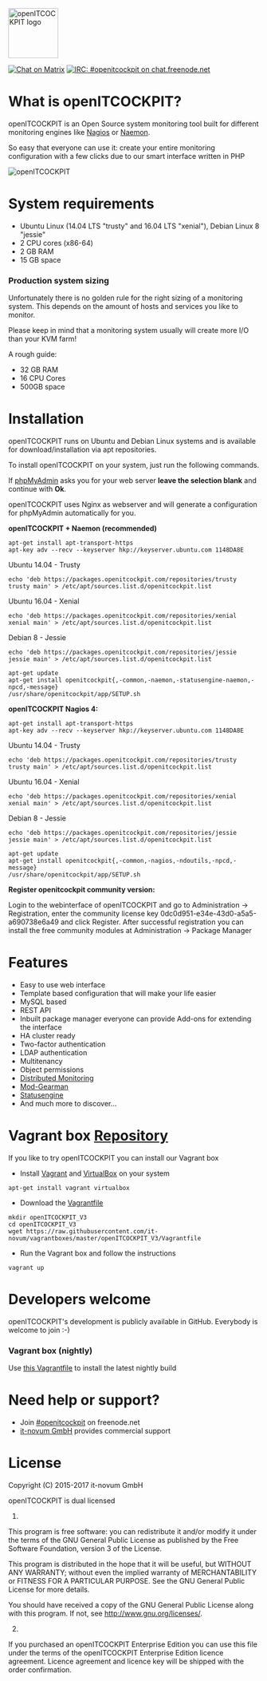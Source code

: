 <img src="https://mgmt.it-novum.com/oitc2.svg" alt="openITCOCKPIT logo" width="auto" height="100">

[![Chat on Matrix](https://img.shields.io/badge/style-matrix-blue.svg?style=flat&label=chat)](https://riot.im/app/#/room/#openitcockpit:matrix.org)
[![IRC: #openitcockpit on chat.freenode.net](https://img.shields.io/badge/%23openitcockpit-freenode-blue.svg)](https://kiwiirc.com/client/chat.freenode.net/#openitcockpit)

# What is openITCOCKPIT?
openITCOCKPIT is an Open Source system monitoring tool built for different monitoring engines like [Nagios](https://www.nagios.org/) or [Naemon](http://www.naemon.org/).

So easy that everyone can use it: create your entire monitoring configuration with a few clicks due to our smart interface written in PHP

![openITCOCKPIT](https://mgmt.it-novum.com/oitc.png "openITCOCKPIT")

# System requirements
* Ubuntu Linux (14.04 LTS "trusty" and 16.04 LTS "xenial"), Debian Linux 8 "jessie"
* 2 CPU cores (x86-64)
* 2 GB RAM
* 15 GB space

### Production system sizing
Unfortunately there is no golden rule for the right sizing of a monitoring system. This depends on the amount of hosts and services you like to monitor.

Please keep in mind that a monitoring system usually will create more I/O than your KVM farm!

A rough guide:
* 32 GB RAM
* 16 CPU Cores
* 500GB space

# Installation
openITCOCKPIT runs on Ubuntu and Debian Linux systems and is available for download/installation via apt repositories.

To install openITCOCKPIT on your system, just run the following commands.

If [phpMyAdmin](https://www.phpmyadmin.net/) asks you for your web server **leave the selection blank** and continue with **Ok**.

openITCOCKPIT uses Nginx as webserver and will generate a configuration for phpMyAdmin automatically for you.

**openITCOCKPIT + Naemon (recommended)**
````
apt-get install apt-transport-https
apt-key adv --recv --keyserver hkp://keyserver.ubuntu.com 1148DA8E
````
Ubuntu 14.04 - Trusty
````
echo 'deb https://packages.openitcockpit.com/repositories/trusty trusty main' > /etc/apt/sources.list.d/openitcockpit.list
````
Ubuntu 16.04 - Xenial
````
echo 'deb https://packages.openitcockpit.com/repositories/xenial xenial main' > /etc/apt/sources.list.d/openitcockpit.list
````
Debian 8 - Jessie
````
echo 'deb https://packages.openitcockpit.com/repositories/jessie jessie main' > /etc/apt/sources.list.d/openitcockpit.list
````
````
apt-get update
apt-get install openitcockpit{,-common,-naemon,-statusengine-naemon,-npcd,-message}
/usr/share/openitcockpit/app/SETUP.sh
````
**openITCOCKPIT Nagios 4:**

````
apt-get install apt-transport-https
apt-key adv --recv --keyserver hkp://keyserver.ubuntu.com 1148DA8E
````
Ubuntu 14.04 - Trusty
````
echo 'deb https://packages.openitcockpit.com/repositories/trusty trusty main' > /etc/apt/sources.list.d/openitcockpit.list
````
Ubuntu 16.04 - Xenial
````
echo 'deb https://packages.openitcockpit.com/repositories/xenial xenial main' > /etc/apt/sources.list.d/openitcockpit.list
````
Debian 8 - Jessie
````
echo 'deb https://packages.openitcockpit.com/repositories/jessie jessie main' > /etc/apt/sources.list.d/openitcockpit.list
````
````
apt-get update
apt-get install openitcockpit{,-common,-nagios,-ndoutils,-npcd,-message}
/usr/share/openitcockpit/app/SETUP.sh
````

**Register openitcockpit community version:**

Login to the webinterface of openITCOCKPIT and go to Administration -> Registration, enter the community license key 
0dc0d951-e34e-43d0-a5a5-a690738e6a49 and click Register. 
After successful registration you can install the free community modules at Administration -> Package Manager

# Features
* Easy to use web interface
* Template based configuration that will make your life easier
* MySQL based
* REST API
* Inbuilt package manager everyone can provide Add-ons for extending the interface
* HA cluster ready
* Two-factor authentication
* LDAP authentication
* Multitenancy
* Object permissions
* [Distributed Monitoring](http://www.it-novum.com/blog/distributed-monitoring-mit-openitcockpit-phpnsta/)
* [Mod-Gearman](http://mod-gearman.org/)
* [Statusengine](http://statusengine.org/)
* And much more to discover...

# Vagrant box [Repository](https://github.com/it-novum/vagrantboxes)
If you like to try openITCOCKPIT you can install our Vagrant box
* Install [Vagrant](https://www.vagrantup.com/downloads.html) and [VirtualBox](https://www.virtualbox.org/wiki/Downloads) on your system
````
apt-get install vagrant virtualbox
````
* Download the [Vagrantfile](https://raw.githubusercontent.com/it-novum/vagrantboxes/master/openITCOCKPIT_V3/Vagrantfile)
````
mkdir openITCOCKPIT_V3
cd openITCOCKPIT_V3
wget https://raw.githubusercontent.com/it-novum/vagrantboxes/master/openITCOCKPIT_V3/Vagrantfile
````
* Run the Vagrant box and follow the instructions
````
vagrant up
````

# Developers welcome
openITCOCKPIT's development is publicly available in GitHub. Everybody is welcome to join :-)

### Vagrant box (nightly)
Use [this Vagrantfile](https://raw.githubusercontent.com/it-novum/vagrantboxes/master/openITCOCKPIT_V3-nightly/Vagrantfile) to install the latest nightly build

# Need help or support?
* Join [#openitcockpit](http://webchat.freenode.net/?channels=openitcockpit) on freenode.net
* [it-novum GmbH](http://www.it-novum.com/en/support-openitcockpit-en.html) provides commercial support

# License
Copyright (C) 2015-2017  it-novum GmbH


openITCOCKPIT is dual licensed

1)
This program is free software: you can redistribute it and/or modify
it under the terms of the GNU General Public License as published by
the Free Software Foundation, version 3 of the License.


This program is distributed in the hope that it will be useful,
but WITHOUT ANY WARRANTY; without even the implied warranty of
MERCHANTABILITY or FITNESS FOR A PARTICULAR PURPOSE.  See the
GNU General Public License for more details.


You should have received a copy of the GNU General Public License
along with this program.  If not, see <http://www.gnu.org/licenses/>.

2)
If you purchased an openITCOCKPIT Enterprise Edition you can use this file
under the terms of the openITCOCKPIT Enterprise Edition licence agreement.
Licence agreement and licence key will be shipped with the order
confirmation.
